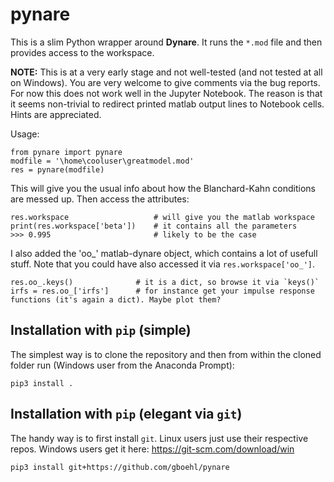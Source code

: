 # pynare

This is a slim Python wrapper around **Dynare**. It runs the `*.mod` file and then provides access to the workspace.

**NOTE:** This is at a very early stage and not well-tested (and not tested at all on Windows). You are very welcome to give comments via the bug reports. For now this does not work well in the Jupyter Notebook. The reason is that it seems non-trivial to redirect printed matlab output lines to Notebook cells. Hints are appreciated.


Usage:
```
from pynare import pynare
modfile = '\home\cooluser\greatmodel.mod'
res = pynare(modfile)
```

This will give you the usual info about how the Blanchard-Kahn conditions are messed up. Then access the attributes:
```
res.workspace                   # will give you the matlab workspace
print(res.workspace['beta'])    # it contains all the parameters
>>> 0.995                       # likely to be the case
```

I also added the 'oo_' matlab-dynare object, which contains a lot of usefull stuff. Note that you could have also accessed it via `res.workspace['oo_']`.
```
res.oo_.keys()              # it is a dict, so browse it via `keys()`
irfs = res.oo_['irfs']      # for instance get your impulse response functions (it's again a dict). Maybe plot them?
```


## Installation with `pip` (simple)

The simplest way is to clone the repository and then from within the cloned folder run (Windows user from the Anaconda Prompt):
```
pip3 install .
```

## Installation with `pip` (elegant via `git`)

The handy way is to first install `git`. Linux users just use their respective repos. Windows users get it here: https://git-scm.com/download/win

```
pip3 install git+https://github.com/gboehl/pynare
```

